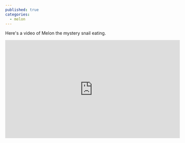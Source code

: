 ```yaml
---
published: true
categories:
  - melon
---
```


Here's a video of Melon the mystery snail eating.

<iframe width="560" height="315" src="https://www.youtube.com/embed/sG9i8iEdmx4" frameborder="0" allow="accelerometer; autoplay; encrypted-media; gyroscope; picture-in-picture" allowfullscreen></iframe>
